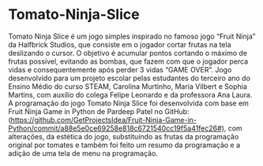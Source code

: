 # Tomato-Ninja-Slice
Tomato Ninja Slice é um jogo simples inspirado no famoso jogo “Fruit Ninja” da Halfbrick Studios, que consiste em o jogador cortar frutas na tela deslizando o cursor. O objetivo é acumular pontos cortando o máximo de frutas possível, evitando as bombas, que fazem com que o jogador perca vidas e consequentemente após perder 3 vidas “GAME OVER”. Jogo desenvolvido para um projeto escolar pelas estudantes do terceiro ano do Ensino Médio do curso STEAM, Carolina Murtinho, Maria Vilbert e Sophia Martins, com auxílio do colega Felipe Leonardo e da professora Ana Laura. A programação do jogo Tomato Ninja Slice foi desenvolvida com base em Fruit Ninja Game in Python de Pardeep Patel no GitHub: (https://github.com/GetProjectsIdea/Fruit-Ninja-Game-in-Python/commit/a88e5e0ce69258e818c6721540cc19f5a41fec26#), com alterações, da estética do jogo, substituindo as frutas da programação original por tomates e também foi feito um resumo da programação e a adição de uma tela de menu na programação.
